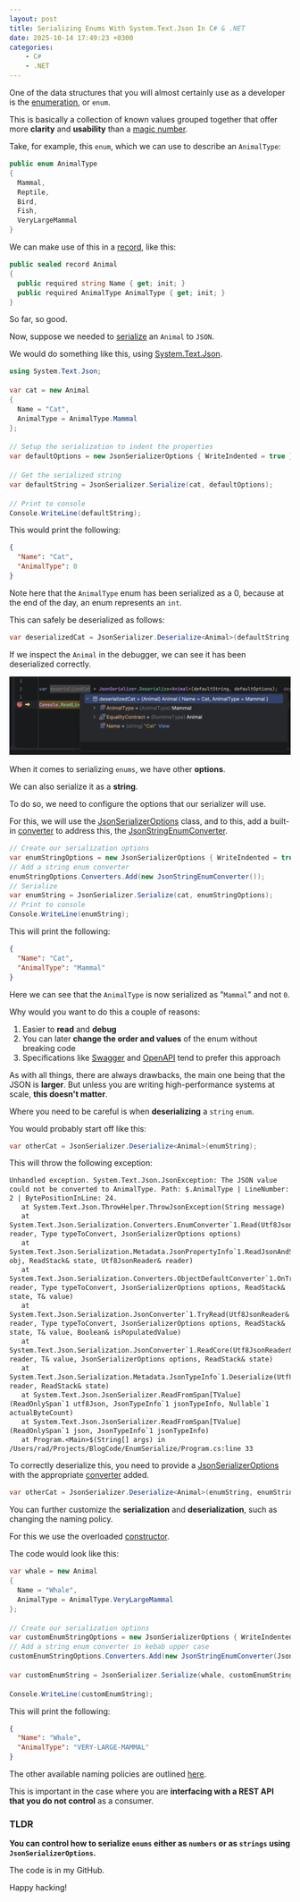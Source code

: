```yaml
---
layout: post
title: Serializing Enums With System.Text.Json In C# & .NET
date: 2025-10-14 17:49:23 +0300
categories:
    - C#
    - .NET
---
```


One of the data structures that you will almost certainly use as a developer is the [enumeration](https://learn.microsoft.com/en-us/dotnet/csharp/language-reference/builtin-types/enum), or `enum`.

This is basically a collection of known values grouped together that offer more **clarity** and **usability** than a [magic number](https://en.wikipedia.org/wiki/Magic_number_(programming)).

Take, for example, this `enum`, which we can use to describe an `AnimalType`:

```c#
public enum AnimalType
{
  Mammal,
  Reptile,
  Bird,
  Fish,
  VeryLargeMammal
}
```

We can make use of this in a [record](https://learn.microsoft.com/en-us/dotnet/csharp/language-reference/builtin-types/record), like this:

```c#
public sealed record Animal
{
  public required string Name { get; init; }
  public required AnimalType AnimalType { get; init; }
}
```

So far, so good.

Now, suppose we needed to [serialize](https://learn.microsoft.com/en-us/dotnet/standard/serialization/) an `Animal` to `JSON`.

We would do something like this, using [System.Text.Json](https://learn.microsoft.com/en-us/dotnet/api/system.text.json?view=net-9.0).

```c#
using System.Text.Json;

var cat = new Animal
{
  Name = "Cat",
  AnimalType = AnimalType.Mammal
};

// Setup the serialization to indent the properties
var defaultOptions = new JsonSerializerOptions { WriteIndented = true };

// Get the serialized string
var defaultString = JsonSerializer.Serialize(cat, defaultOptions);

// Print to console
Console.WriteLine(defaultString);
```

This would print the following:

```json
{
  "Name": "Cat",
  "AnimalType": 0
}
```

Note here that the `AnimalType` enum has been serialized as a 0, because at the end of the day, an enum represents an `int`.

This can safely be deserialized as follows:

```c#
var deserializedCat = JsonSerializer.Deserialize<Animal>(defaultString, defaultOptions);
```

If we inspect the `Animal` in the debugger, we can see it has been deserialized correctly.

![DeserializedCat](../images/2025/10/DeserializedCat.png)

When it comes to serializing `enums`, we have other **options**.

We can also serialize it as a **string**.

To do so, we need to configure the options that our serializer will use.

For this, we will use the [JsonSerializerOptions](https://learn.microsoft.com/en-us/dotnet/api/system.text.json.jsonserializeroptions?view=net-9.0) class, and to this, add a built-in [converter](https://learn.microsoft.com/en-us/dotnet/api/system.text.json.serialization.jsonconverter-1?view=net-9.0) to address this, the [JsonStringEnumConverter](https://learn.microsoft.com/en-us/dotnet/api/system.text.json.serialization.jsonstringenumconverter?view=net-9.0).

```c#
// Create our serialization options
var enumStringOptions = new JsonSerializerOptions { WriteIndented = true };
// Add a string enum converter
enumStringOptions.Converters.Add(new JsonStringEnumConverter());
// Serialize
var enumString = JsonSerializer.Serialize(cat, enumStringOptions);
// Print to console
Console.WriteLine(enumString);
```

This will print the following:

```json
{
  "Name": "Cat",
  "AnimalType": "Mammal"
}
```

Here we can see that the `AnimalType` is now serialized as "`Mammal`" and not `0`.

Why would you want to do this a couple of reasons:

1. Easier to **read** and **debug**
2. You can later **change the order and values** of the enum without breaking code
3. Specifications like [Swagger](https://swagger.io/) and [OpenAPI](https://www.openapis.org/) tend to prefer this approach

As with all things, there are always drawbacks, the main one being that the JSON is **larger**. But unless you are writing high-performance systems at scale, **this doesn't matter**.

Where you need to be careful is when **deserializing** a `string` `enum`.

You would probably start off like this:

```c#
var otherCat = JsonSerializer.Deserialize<Animal>(enumString);
```

This will throw the following exception:

```plaintext
Unhandled exception. System.Text.Json.JsonException: The JSON value could not be converted to AnimalType. Path: $.AnimalType | LineNumber: 2 | BytePositionInLine: 24.
   at System.Text.Json.ThrowHelper.ThrowJsonException(String message)
   at System.Text.Json.Serialization.Converters.EnumConverter`1.Read(Utf8JsonReader& reader, Type typeToConvert, JsonSerializerOptions options)
   at System.Text.Json.Serialization.Metadata.JsonPropertyInfo`1.ReadJsonAndSetMember(Object obj, ReadStack& state, Utf8JsonReader& reader)
   at System.Text.Json.Serialization.Converters.ObjectDefaultConverter`1.OnTryRead(Utf8JsonReader& reader, Type typeToConvert, JsonSerializerOptions options, ReadStack& state, T& value)
   at System.Text.Json.Serialization.JsonConverter`1.TryRead(Utf8JsonReader& reader, Type typeToConvert, JsonSerializerOptions options, ReadStack& state, T& value, Boolean& isPopulatedValue)
   at System.Text.Json.Serialization.JsonConverter`1.ReadCore(Utf8JsonReader& reader, T& value, JsonSerializerOptions options, ReadStack& state)
   at System.Text.Json.Serialization.Metadata.JsonTypeInfo`1.Deserialize(Utf8JsonReader& reader, ReadStack& state)
   at System.Text.Json.JsonSerializer.ReadFromSpan[TValue](ReadOnlySpan`1 utf8Json, JsonTypeInfo`1 jsonTypeInfo, Nullable`1 actualByteCount)
   at System.Text.Json.JsonSerializer.ReadFromSpan[TValue](ReadOnlySpan`1 json, JsonTypeInfo`1 jsonTypeInfo)
   at Program.<Main>$(String[] args) in /Users/rad/Projects/BlogCode/EnumSerialize/Program.cs:line 33

```

To correctly deserialize this, you need to provide a [JsonSerializerOptions](https://learn.microsoft.com/en-us/dotnet/api/system.text.json.jsonserializeroptions?view=net-9.0) with the appropriate [converter](https://learn.microsoft.com/en-us/dotnet/api/system.text.json.serialization.jsonconverter-1?view=net-9.0) added.

```c#
var otherCat = JsonSerializer.Deserialize<Animal>(enumString, enumStringOptions);
```

You can further customize the **serialization** and **deserialization**, such as changing the naming policy.

For this we use the overloaded [constructor](https://learn.microsoft.com/en-us/dotnet/api/system.text.json.serialization.jsonstringenumconverter.-ctor?view=net-9.0#system-text-json-serialization-jsonstringenumconverter-ctor(system-text-json-jsonnamingpolicy-system-boolean)).

The code would look like this:

```c#
var whale = new Animal
{
  Name = "Whale",
  AnimalType = AnimalType.VeryLargeMammal
};

// Create our serialization options
var customEnumStringOptions = new JsonSerializerOptions { WriteIndented = true };
// Add a string enum converter in kebab upper case
customEnumStringOptions.Converters.Add(new JsonStringEnumConverter(JsonNamingPolicy.KebabCaseUpper));

var customEnumString = JsonSerializer.Serialize(whale, customEnumStringOptions);

Console.WriteLine(customEnumString);
```

This will print the following:

```json
{
  "Name": "Whale",
  "AnimalType": "VERY-LARGE-MAMMAL"
}
```

The other available naming policies are outlined [here](https://learn.microsoft.com/en-us/dotnet/api/system.text.json.jsonnamingpolicy?view=net-9.0).

This is important in the case where you are **interfacing with a REST API that you do not control** as a consumer.

### TLDR

**You can control how to serialize `enums` either as `numbers` or as `strings` using `JsonSerializerOptions`.**

The code is in my GitHub.

Happy hacking!
